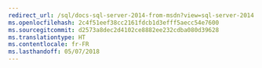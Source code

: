 ```yaml
---
redirect_url: /sql/docs-sql-server-2014-from-msdn?view=sql-server-2014
ms.openlocfilehash: 2c4f51eef38cc2161fdcb1d3efff5aecc54e7600
ms.sourcegitcommit: d2573a8dec2d4102ce8882ee232cdba080d39628
ms.translationtype: HT
ms.contentlocale: fr-FR
ms.lasthandoff: 05/07/2018
---
```


